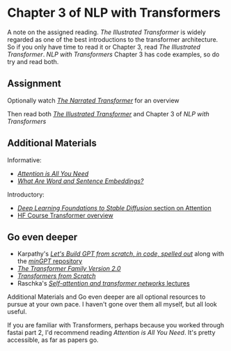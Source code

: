 # Chapter 3 of NLP with Transformers

A note on the assigned reading. *The Illustrated Transformer* is widely regarded as one of the best introductions to the transformer architecture. So if you only have time to read it or Chapter 3, read *The Illustrated Transformer*. *NLP with Transformers* Chapter 3 has code examples, so do try and read both.

## Assignment

Optionally watch [*The Narrated Transformer*](https://www.youtube.com/watch?v=-QH8fRhqFHM) for an overview

Then read both [*The Illustrated Transformer*](http://jalammar.github.io/illustrated-transformer) and Chapter 3 of *NLP with Transformers*

## Additional Materials

Informative:
 - [*Attention is All You Need*](https://arxiv.org/abs/1706.03762>)
 - [*What Are Word and Sentence Embeddings?*](https://txt.cohere.ai/sentence-word-embeddings)

Introductory:
 - [*Deep Learning Foundations to Stable Diffusion* section on Attention](https://youtu.be/DH5bp6zTPB4?t=2997)
 - [HF Course Transformer overview](https://huggingface.co/learn/nlp-course/chapter1/4)

## Go even deeper

- Karpathy's [*Let's Build GPT from scratch, in code, spelled out*](https://www.youtube.com/watch?v=kCc8FmEb1nY) along with the [*minGPT* repository](https://github.com/karpathy/minGPT)
- [*The Transformer Family Version 2.0*](https://lilianweng.github.io/posts/2023-01-27-the-transformer-family-v2)
- [*Transformers from Scratch*](https://e2eml.school/transformers.html)
- Raschka's [*Self-attention and transformer networks* lectures](https://sebastianraschka.com/blog/2021/dl-course.html#l19-self-attention-and-transformer-networks)

Additional Materials and Go even deeper are all optional resources to pursue at your own pace. I haven't gone over them all myself, but all look useful.

If you are familiar with Transformers, perhaps because you worked through fastai part 2, I'd recommend reading *Attention is All You Need*. It's pretty accessible, as far as papers go.
